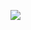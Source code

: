 ![](https://cdn.discordapp.com/attachments/776863855976382504/1082697258824384572/Bilp224_Hafta3_Ornek03_IEUNwPC9GP.png)